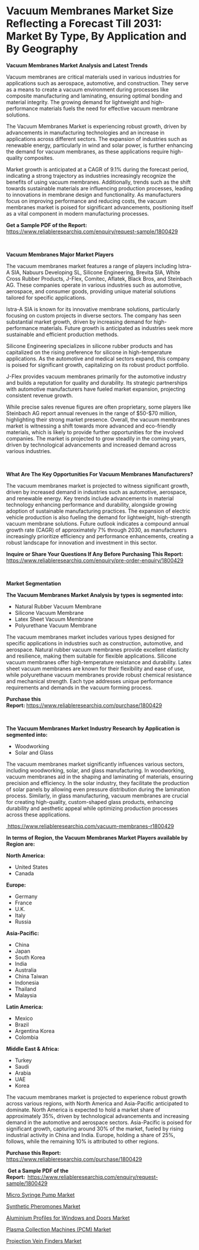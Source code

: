 <p><h1>Vacuum Membranes Market Size Reflecting a Forecast Till 2031: Market By Type, By Application and By Geography</h1></p><p><strong>Vacuum Membranes Market Analysis and Latest Trends</strong></p>
<p><p>Vacuum membranes are critical materials used in various industries for applications such as aerospace, automotive, and construction. They serve as a means to create a vacuum environment during processes like composite manufacturing and laminating, ensuring optimal bonding and material integrity. The growing demand for lightweight and high-performance materials fuels the need for effective vacuum membrane solutions.</p><p>The Vacuum Membranes Market is experiencing robust growth, driven by advancements in manufacturing technologies and an increase in applications across different sectors. The expansion of industries such as renewable energy, particularly in wind and solar power, is further enhancing the demand for vacuum membranes, as these applications require high-quality composites.</p><p>Market growth is anticipated at a CAGR of 9.1% during the forecast period, indicating a strong trajectory as industries increasingly recognize the benefits of using vacuum membranes. Additionally, trends such as the shift towards sustainable materials are influencing production processes, leading to innovations in membrane design and functionality. As manufacturers focus on improving performance and reducing costs, the vacuum membranes market is poised for significant advancements, positioning itself as a vital component in modern manufacturing processes.</p></p>
<p><strong>Get a Sample PDF of the Report:&nbsp;</strong> <a href="https://www.reliableresearchiq.com/enquiry/request-sample/1800429?utm_campaign=104&utm_medium=2&utm_source=Github&utm_content=ia&utm_term=11112024&utm_id=vacuum-membranes">https://www.reliableresearchiq.com/enquiry/request-sample/1800429</a></p>
<p>&nbsp;</p>
<p><strong>Vacuum Membranes Major Market Players</strong></p>
<p><p>The vacuum membranes market features a range of players including Istra-A SIA, Nabuurs Developing SL, Silicone Engineering, Brevita SIA, White Cross Rubber Products, J-Flex, Comitec, Aflatek, Black Bros, and Steinbach AG. These companies operate in various industries such as automotive, aerospace, and consumer goods, providing unique material solutions tailored for specific applications.</p><p>Istra-A SIA is known for its innovative membrane solutions, particularly focusing on custom projects in diverse sectors. The company has seen substantial market growth, driven by increasing demand for high-performance materials. Future growth is anticipated as industries seek more sustainable and efficient production methods.</p><p>Silicone Engineering specializes in silicone rubber products and has capitalized on the rising preference for silicone in high-temperature applications. As the automotive and medical sectors expand, this company is poised for significant growth, capitalizing on its robust product portfolio.</p><p>J-Flex provides vacuum membranes primarily for the automotive industry and builds a reputation for quality and durability. Its strategic partnerships with automotive manufacturers have fueled market expansion, projecting consistent revenue growth.</p><p>While precise sales revenue figures are often proprietary, some players like Steinbach AG report annual revenues in the range of $50-$70 million, highlighting their strong market presence. Overall, the vacuum membranes market is witnessing a shift towards more advanced and eco-friendly materials, which is likely to provide further opportunities for the involved companies. The market is projected to grow steadily in the coming years, driven by technological advancements and increased demand across various industries.</p></p>
<p>&nbsp;</p>
<p><strong>What Are The Key Opportunities For Vacuum Membranes Manufacturers?</strong></p>
<p><p>The vacuum membranes market is projected to witness significant growth, driven by increased demand in industries such as automotive, aerospace, and renewable energy. Key trends include advancements in material technology enhancing performance and durability, alongside growing adoption of sustainable manufacturing practices. The expansion of electric vehicle production is also fueling the demand for lightweight, high-strength vacuum membrane solutions. Future outlook indicates a compound annual growth rate (CAGR) of approximately 7% through 2030, as manufacturers increasingly prioritize efficiency and performance enhancements, creating a robust landscape for innovation and investment in this sector.</p></p>
<p><strong>Inquire or Share Your Questions If Any Before Purchasing This Report:</strong> <a href="https://www.reliableresearchiq.com/enquiry/pre-order-enquiry/1800429?utm_campaign=104&utm_medium=2&utm_source=Github&utm_content=ia&utm_term=11112024&utm_id=vacuum-membranes">https://www.reliableresearchiq.com/enquiry/pre-order-enquiry/1800429</a></p>
<p>&nbsp;</p>
<p><strong>Market Segmentation</strong></p>
<p><strong>The Vacuum Membranes Market Analysis by types is segmented into:</strong></p>
<p><ul><li>Natural Rubber Vacuum Membrane</li><li>Silicone Vacuum Membrane</li><li>Latex Sheet Vacuum Membrane</li><li>Polyurethane Vacuum Membrane</li></ul></p>
<p><p>The vacuum membranes market includes various types designed for specific applications in industries such as construction, automotive, and aerospace. Natural rubber vacuum membranes provide excellent elasticity and resilience, making them suitable for flexible applications. Silicone vacuum membranes offer high-temperature resistance and durability. Latex sheet vacuum membranes are known for their flexibility and ease of use, while polyurethane vacuum membranes provide robust chemical resistance and mechanical strength. Each type addresses unique performance requirements and demands in the vacuum forming process.</p></p>
<p><strong>Purchase this Report:&nbsp;</strong><a href="https://www.reliableresearchiq.com/purchase/1800429?utm_campaign=104&utm_medium=2&utm_source=Github&utm_content=ia&utm_term=11112024&utm_id=vacuum-membranes">https://www.reliableresearchiq.com/purchase/1800429</a></p>
<p>&nbsp;</p>
<p><strong>The Vacuum Membranes Market Industry Research by Application is segmented into:</strong></p>
<p><ul><li>Woodworking</li><li>Solar and Glass</li></ul></p>
<p><p>The vacuum membranes market significantly influences various sectors, including woodworking, solar, and glass manufacturing. In woodworking, vacuum membranes aid in the shaping and laminating of materials, ensuring precision and efficiency. In the solar industry, they facilitate the production of solar panels by allowing even pressure distribution during the lamination process. Similarly, in glass manufacturing, vacuum membranes are crucial for creating high-quality, custom-shaped glass products, enhancing durability and aesthetic appeal while optimizing production processes across these applications.</p></p>
<p><a href="https://www.reliableresearchiq.com/vacuum-membranes-r1800429?utm_campaign=104&utm_medium=2&utm_source=Github&utm_content=ia&utm_term=11112024&utm_id=vacuum-membranes">&nbsp;https://www.reliableresearchiq.com/vacuum-membranes-r1800429</a></p>
<p><strong>In terms of Region, the Vacuum Membranes Market Players available by Region are:</strong></p>
<p>
    <p> <strong> North America: </strong>
        <ul>
            <li>United States</li>
            <li>Canada</li>
        </ul>
        </p> 
    <p> <strong> Europe: </strong>
        <ul>
            <li>Germany</li>
            <li>France</li>
            <li>U.K.</li>
            <li>Italy</li>
            <li>Russia</li>
        </ul>
        </p> 
    <p> <strong> Asia-Pacific: </strong>
        <ul>
            <li>China</li>
            <li>Japan</li>
            <li>South Korea</li>
            <li>India</li>
            <li>Australia</li>
            <li>China Taiwan</li>
            <li>Indonesia</li>
            <li>Thailand</li>
            <li>Malaysia</li>
        </ul>
        </p> 
    <p> <strong> Latin America: </strong>
        <ul>
            <li>Mexico</li>
            <li>Brazil</li>
            <li>Argentina Korea</li>
            <li>Colombia</li>
        </ul>
        </p> 
    <p> <strong> Middle East & Africa: </strong>
        <ul>
            <li>Turkey</li>
            <li>Saudi</li>
            <li>Arabia</li>
            <li>UAE</li>
            <li>Korea</li>
        </ul>
    </p>
    </p>
<p><p>The vacuum membranes market is projected to experience robust growth across various regions, with North America and Asia-Pacific anticipated to dominate. North America is expected to hold a market share of approximately 35%, driven by technological advancements and increasing demand in the automotive and aerospace sectors. Asia-Pacific is poised for significant growth, capturing around 30% of the market, fueled by rising industrial activity in China and India. Europe, holding a share of 25%, follows, while the remaining 10% is attributed to other regions.</p></p>
<p><strong>Purchase this Report: </strong><a href="https://www.reliableresearchiq.com/purchase/1800429?utm_campaign=104&utm_medium=2&utm_source=Github&utm_content=ia&utm_term=11112024&utm_id=vacuum-membranes">https://www.reliableresearchiq.com/purchase/1800429</a></p>
<p>&nbsp;<strong>Get a Sample PDF of the Report:&nbsp;&nbsp;</strong><a href="https://www.reliableresearchiq.com/enquiry/request-sample/1800429?utm_campaign=104&utm_medium=2&utm_source=Github&utm_content=ia&utm_term=11112024&utm_id=vacuum-membranes">https://www.reliableresearchiq.com/enquiry/request-sample/1800429</a></p>
<p><strong></strong></p>
<p><p><a href="https://issuu.com/reportprime-2/docs/micro-syringe-pump-market-size-2030_88204216943166?utm_campaign=104&utm_medium=2&utm_source=Github&utm_content=ia&utm_term=11112024&utm_id=vacuum-membranes">Micro Syringe Pump Market</a></p><p><a href="https://github.com/rozh43oreder/Market-Research-Report-List-1/blob/main/synthetic-pheromones-market.md?utm_campaign=104&utm_medium=2&utm_source=Github&utm_content=ia&utm_term=11112024&utm_id=vacuum-membranes">Synthetic Pheromones Market</a></p><p><a href="https://github.com/halkoitweden3/Market-Research-Report-List-1/blob/main/aluminium-profiles-for-windows-and-doors-market.md?utm_campaign=104&utm_medium=2&utm_source=Github&utm_content=ia&utm_term=11112024&utm_id=vacuum-membranes">Aluminium Profiles for Windows and Doors Market</a></p><p><a href="https://www.linkedin.com/pulse/plasma-collection-machines-pcm-market-opportunities-emerging-xkq8f?utm_campaign=104&utm_medium=2&utm_source=Github&utm_content=ia&utm_term=11112024&utm_id=vacuum-membranes">Plasma Collection Machines (PCM) Market</a></p><p><a href="https://www.linkedin.com/pulse/in-depth-projection-vein-finders-market-review-size-share-an63f?utm_campaign=104&utm_medium=2&utm_source=Github&utm_content=ia&utm_term=11112024&utm_id=vacuum-membranes">Projection Vein Finders Market</a></p></p>